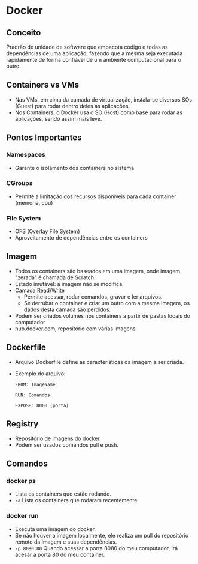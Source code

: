 # Docker

## Conceito

Pradrão de unidade de software que empacota código e todas as dependências de uma aplicação, fazendo que a mesma seja executada rapidamente de forma confiável de um ambiente computacional para o outro.


## Containers vs VMs

- Nas VMs, em cima da camada de virtualização, instala-se diversos SOs (Guest) para rodar dentro deles as aplicações.
- Nos Containers, o Docker usa o SO (Host) como base para rodar as aplicações, sendo assim mais leve.


## Pontos Importantes

### Namespaces

- Garante o isolamento dos containers no sistema

### CGroups

- Permite a limitação dos recursos disponíveis para cada container (memoria, cpu)

### File System

- OFS (Overlay File System)
- Aproveitamento de dependências entre os containers


## Imagem

- Todos os containers são baseados em uma imagem, onde imagem "zerada" é chamada de Scratch.
- Estado imutável: a imagem não se modifica.
- Camada Read/Write
  - Permite acessar, rodar comandos, gravar e ler arquivos.
  - Se derrubar o container e criar um outro com a mesma imagem, os dados desta camada são perdidos.
- Podem ser criados volumes nos containers a partir de pastas locais do computador
- hub.docker.com, repositório com várias imagens

## Dockerfile

- Arquivo Dockerfile define as características da imagem a ser criada.
- Exemplo do arquivo:

      FROM: ImageName
      
      RUN: Comandos
      
      EXPOSE: 8000 (porta)

## Registry

- Repositório de imagens do docker.
- Podem ser usados comandos pull e push.

## Comandos

### docker ps

- Lista os containers que estão rodando.
- `-a` Lista os containers que rodaram recentemente.

### docker run

- Executa uma imagem do docker.
- Se não houver a imagem localmente, ele realiza um pull do repositório remoto da imagem e suas dependências.
- `-p 8080:80` Quando acessar a porta 8080 do meu computador, irá acesar a porta 80 do meu container.
